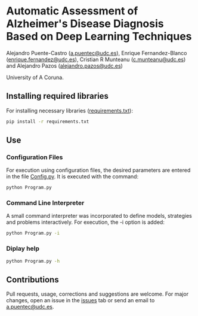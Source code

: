 # Automatic Assessment of Alzheimer's Disease Diagnosis Based on Deep Learning Techniques

Alejandro Puente-Castro (a.puentec@udc.es), Enrique Fernandez-Blanco (enrique.fernandez@udc.es), Cristian R Munteanu (c.munteanu@udc.es) and Alejandro Pazos (alejandro.pazos@udc.es)

University of A Coruna.

## Installing required libraries
For installing necessary libraries ([requirements.txt](https://github.com/TheMVS/DL_AD_mri_sex_age_stages/blob/master/requirements.txt)):

```bash
pip install -r requirements.txt
```
## Use

### Configuration Files

For execution using configuration files, the desired parameters are entered in the file [Config.py](https://github.com/TheMVS/DL_AD_mri_sex_age_stages/blob/master/Config.py). It is executed with the command:

```bash
python Program.py
```

### Command Line Interpreter

A small command interpreter was incorporated to define models, strategies and problems interactively. For execution, the -i option is added:

```bash
python Program.py -i
```

### Diplay help

```bash
python Program.py -h
```

## Contributions

Pull requests, usage, corrections and suggestions are welcome. For major changes, open an issue in the [issues](https://github.com/TheMVS/DL_AD_mri_sex_age_stages/issues) tab or send an email to a.puentec@udc.es.
